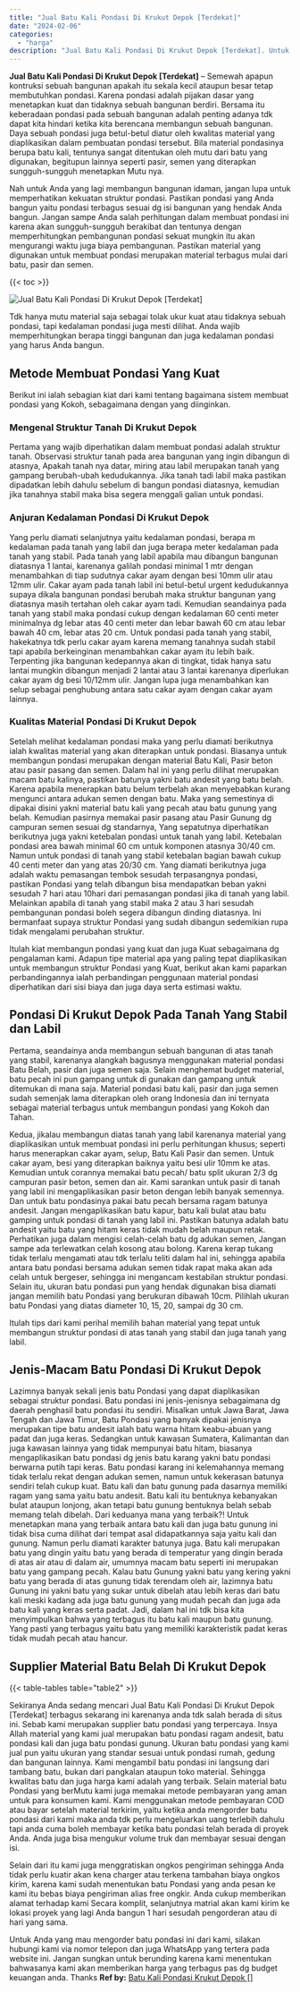 ```yaml
---
title: "Jual Batu Kali Pondasi Di Krukut Depok [Terdekat]"
date: "2024-02-06"
categories: 
  - "harga"
description: "Jual Batu Kali Pondasi Di Krukut Depok [Terdekat]. Untuk Anda yang mau mengorder batu pondasi ini dari kami, silakan hubungi kami via nomor telepon dan juga..."
---
```


**Jual Batu Kali Pondasi Di Krukut Depok \[Terdekat\]** – Semewah apapun kontruksi sebuah bangunan apakah itu sekala kecil ataupun besar tetap membutuhkan pondasi. Karena pondasi adalah pijakan dasar yang menetapkan kuat dan tidaknya sebuah bangunan berdiri. Bersama itu keberadaan pondasi pada sebuah bangunan adalah penting adanya tdk dapat kita hindari ketika kita berencana membangun sebuah bangunan. Daya sebuah pondasi juga betul-betul diatur oleh kwalitas material yang diaplikasikan dalam pembuatan pondasi tersebut. Bila material pondasinya berupa batu kali, tentunya sangat ditentukan oleh mutu dari batu yang digunakan, begitupun lainnya seperti pasir, semen yang diterapkan sungguh-sungguh menetapkan Mutu nya.

Nah untuk Anda yang lagi membangun bangunan idaman, jangan lupa untuk memperhatikan kekuatan struktur pondasi. Pastikan pondasi yang Anda bangun yaitu pondasi terbagus sesuai dg isi bangunan yang hendak Anda bangun. Jangan sampe Anda salah perhitungan dalam membuat pondasi ini karena akan sungguh-sungguh berakibat dan tentunya dengan memperhitungkan pembangunan pondasi sekuat mungkin itu akan mengurangi waktu juga biaya pembangunan. Pastikan material yang digunakan untuk membuat pondasi merupakan material terbagus mulai dari batu, pasir dan semen.

{{< toc >}}

![Jual Batu Kali Pondasi Di Krukut Depok [Terdekat]](/images/jual-batu-kali-28.png)

Tdk hanya mutu material saja sebagai tolak ukur kuat atau tidaknya sebuah pondasi, tapi kedalaman pondasi juga mesti dilihat. Anda wajib memperhitungkan berapa tinggi bangunan dan juga kedalaman pondasi yang harus Anda bangun.

## Metode Membuat Pondasi Yang Kuat

Berikut ini ialah sebagian kiat dari kami tentang bagaimana sistem membuat pondasi yang Kokoh, sebagaimana dengan yang diinginkan.

### Mengenal Struktur Tanah Di Krukut Depok

Pertama yang wajib diperhatikan dalam membuat pondasi adalah struktur tanah. Observasi struktur tanah pada area bangunan yang ingin dibangun di atasnya, Apakah tanah nya datar, miring atau labil merupakan tanah yang gampang berubah-ubah kedudukannya. Jika tanah tadi labil maka pastikan dipadatkan lebih dahulu sebelum di bangun pondasi diatasnya, kemudian jika tanahnya stabil maka bisa segera menggali galian untuk pondasi.

### Anjuran Kedalaman Pondasi Di Krukut Depok

Yang perlu diamati selanjutnya yaitu kedalaman pondasi, berapa m kedalaman pada tanah yang labil dan juga berapa meter kedalaman pada tanah yang stabil. Pada tanah yang labil apabila mau dibangun bangunan diatasnya 1 lantai, karenanya galilah pondasi minimal 1 mtr dengan menambahkan di tiap sudutnya cakar ayam dengan besi 10mm ulir atau 12mm ulir. Cakar ayam pada tanah labil ini betul-betul urgent kedudukannya supaya dikala bangunan pondasi berubah maka struktur bangunan yang diatasnya masih tertahan oleh cakar ayam tadi. Kemudian seandainya pada tanah yang stabil maka pondasi cukup dengan kedalaman 60 centi meter minimalnya dg lebar atas 40 centi meter dan lebar bawah 60 cm atau lebar bawah 40 cm, lebar atas 20 cm. Untuk pondasi pada tanah yang stabil, hakekatnya tdk perlu cakar ayam karena memang tanahnya sudah stabil tapi apabila berkeinginan menambahkan cakar ayam itu lebih baik. Terpenting jika bangunan kedepannya akan di tingkat, tidak hanya satu lantai mungkin dibangun menjadi 2 lantai atau 3 lantai karenanya diperlukan cakar ayam dg besi 10/12mm ulir. Jangan lupa juga menambahkan kan selup sebagai penghubung antara satu cakar ayam dengan cakar ayam lainnya.

### Kualitas Material Pondasi Di Krukut Depok

Setelah melihat kedalaman pondasi maka yang perlu diamati berikutnya ialah kwalitas material yang akan diterapkan untuk pondasi. Biasanya untuk membangun pondasi merupakan dengan material Batu Kali, Pasir beton atau pasir pasang dan semen. Dalam hal ini yang perlu dilihat merupakan macam batu kalinya, pastikan batunya yakni batu andesit yang batu belah. Karena apabila menerapkan batu belum terbelah akan menyebabkan kurang mengunci antara adukan semen dengan batu. Maka yang semestinya di dipakai disini yakni material batu kali yang pecah atau batu gunung yang belah. Kemudian pasirnya memakai pasir pasang atau Pasir Gunung dg campuran semen sesuai dg standarnya, Yang sepatutnya diperhatikan berikutnya juga yakni ketebalan pondasi untuk tanah yang labil. Ketebalan pondasi area bawah minimal 60 cm untuk komponen atasnya 30/40 cm. Namun untuk pondasi di tanah yang stabil ketebalan bagian bawah cukup 40 centi meter dan yang atas 20/30 cm. Yang diamati berikutnya juga adalah waktu pemasangan tembok sesudah terpasangnya pondasi, pastikan Pondasi yang telah dibangun bisa mendapatkan beban yakni sesudah 7 hari atau 10hari dari pemasangan pondasi jika di tanah yang labil. Melainkan apabila di tanah yang stabil maka 2 atau 3 hari sesudah pembangunan pondasi boleh segera dibangun dinding diatasnya. Ini bermanfaat supaya struktur Pondasi yang sudah dibangun sedemikian rupa tidak mengalami perubahan struktur.

Itulah kiat membangun pondasi yang kuat dan juga Kuat sebagaimana dg pengalaman kami. Adapun tipe material apa yang paling tepat diaplikasikan untuk membangun struktur Pondasi yang Kuat, berikut akan kami paparkan perbandingannya ialah perbandingan penggunaan material pondasi diperhatikan dari sisi biaya dan juga daya serta estimasi waktu.

## Pondasi Di Krukut Depok Pada Tanah Yang Stabil dan Labil

Pertama, seandainya anda membangun sebuah bangunan di atas tanah yang stabil, karenanya alangkah bagusnya menggunakan material pondasi Batu Belah, pasir dan juga semen saja. Selain menghemat budget material, batu pecah ini pun gampang untuk di gunakan dan gampang untuk ditemukan di mana saja. Material pondasi batu kali, pasir dan juga semen sudah semenjak lama diterapkan oleh orang Indonesia dan ini ternyata sebagai material terbagus untuk membangun pondasi yang Kokoh dan Tahan.

Kedua, jikalau membangun diatas tanah yang labil karenanya material yang diaplikasikan untuk membuat pondasi ini perlu perhitungan khusus; seperti harus menerapkan cakar ayam, selup, Batu Kali Pasir dan semen. Untuk cakar ayam, besi yang diterapkan baiknya yaitu besi ulir 10mm ke atas. Kemudian untuk corannya memakai batu pecah/ batu split ukuran 2/3 dg campuran pasir beton, semen dan air. Kami sarankan untuk pasir di tanah yang labil ini mengaplikasikan pasir beton dengan lebih banyak semennya. Dan untuk batu pondasinya pakai batu pecah bersama ragam batunya andesit. Jangan mengaplikasikan batu kapur, batu kali bulat atau batu gamping untuk pondasi di tanah yang labil ini. Pastikan batunya adalah batu andesit yaitu batu yang hitam keras tidak mudah belah maupun retak. Perhatikan juga dalam mengisi celah-celah batu dg adukan semen, Jangan sampe ada terlewatkan celah kosong atau bolong. Karena kerap tukang tidak terlalu mengamati atau tdk terlalu teliti dalam hal ini, sehingga apabila antara batu pondasi bersama adukan semen tidak rapat maka akan ada celah untuk bergeser, sehingga ini mengancam kestabilan struktur pondasi. Selain itu, ukuran batu pondasi pun yang hendak digunakan bisa diamati jangan memilih batu Pondasi yang berukuran dibawah 10cm. Pilihlah ukuran batu Pondasi yang diatas diameter 10, 15, 20, sampai dg 30 cm.

Itulah tips dari kami perihal memilih bahan material yang tepat untuk membangun struktur pondasi di atas tanah yang stabil dan juga tanah yang labil.

## Jenis-Macam Batu Pondasi Di Krukut Depok

Lazimnya banyak sekali jenis batu Pondasi yang dapat diaplikasikan sebagai struktur pondasi. Batu pondasi ini jenis-jenisnya sebagaimana dg daerah penghasil batu pondasi itu sendiri. Misalkan untuk Jawa Barat, Jawa Tengah dan Jawa Timur, Batu Pondasi yang banyak dipakai jenisnya merupakan tipe batu andesit ialah batu warna hitam keabu-abuan yang padat dan juga keras. Sedangkan untuk kawasan Sumatera, Kalimantan dan juga kawasan lainnya yang tidak mempunyai batu hitam, biasanya mengaplikasikan batu pondasi dg jenis batu karang yakni batu pondasi berwarna putih tapi keras. Batu pondasi karang ini kelemahannya memang tidak terlalu rekat dengan adukan semen, namun untuk kekerasan batunya sendiri telah cukup kuat. Batu kali dan batu gunung pada dasarnya memiliki ragam yang sama yaitu batu andesit. Batu kali itu bentuknya kebanyakan bulat ataupun lonjong, akan tetapi batu gunung bentuknya belah sebab memang telah dibelah. Dari keduanya mana yang terbaik?! Untuk menetapkan mana yang terbaik antara batu kali dan juga batu gunung ini tidak bisa cuma dilihat dari tempat asal didapatkannya saja yaitu kali dan gunung. Namun perlu diamati karakter batunya juga. Batu kali merupakan batu yang dingin yaitu batu yang berada di temperatur yang dingin berada di atas air atau di dalam air, umumnya macam batu seperti ini merupakan batu yang gampang pecah. Kalau batu Gunung yakni batu yang kering yakni batu yang berada di atas gunung tidak terendam oleh air, lazimnya batu Gunung ini yakni batu yang sukar untuk dibelah atau lebih keras dari batu kali meski kadang ada juga batu gunung yang mudah pecah dan juga ada batu kali yang keras serta padat. Jadi, dalam hal ini tdk bisa kita menyimpulkan bahwa yang terbagus itu batu kali maupun batu gunung. Yang pasti yang terbagus yaitu batu yang memiliki karakteristik padat keras tidak mudah pecah atau hancur.

## Supplier Material Batu Belah Di Krukut Depok

{{< table-tables table="table2" >}}

Sekiranya Anda sedang mencari Jual Batu Kali Pondasi Di Krukut Depok \[Terdekat\] terbagus sekarang ini karenanya anda tdk salah berada di situs ini. Sebab kami merupakan supplier batu pondasi yang terpercaya. Insya Allah material yang kami jual merupakan batu pondasi ragam andesit, batu pondasi kali dan juga batu pondasi gunung. Ukuran batu pondasi yang kami jual pun yaitu ukuran yang standar sesuai untuk pondasi rumah, gedung dan bangunan lainnya. Kami mengambil batu pondasi ini langsung dari tambang batu, bukan dari pangkalan ataupun toko material. Sehingga kwalitas batu dan juga harga kami adalah yang terbaik. Selain material batu Pondasi yang berMutu kami juga memakai metode pembayaran yang aman untuk para konsumen kami. Kami menggunakan metode pembayaran COD atau bayar setelah material terkirim, yaitu ketika anda mengorder batu pondasi dari kami maka anda tdk perlu mengeluarkan uang terlebih dahulu tapi anda cuma boleh membayar ketika batu pondasi telah berada di proyek Anda. Anda juga bisa mengukur volume truk dan membayar sesuai dengan isi.

Selain dari itu kami juga menggratiskan ongkos pengiriman sehingga Anda tidak perlu kuatir akan kena charger atau terkena tambahan biaya ongkos kirim, karena kami sudah menentukan batu Pondasi yang anda pesan ke kami itu bebas biaya pengiriman alias free ongkir. Anda cukup memberikan alamat terhadap kami Secara komplit, selanjutnya matrial akan kami kirim ke lokasi proyek yang lagi Anda bangun 1 hari sesudah pengorderan atau di hari yang sama.

Untuk Anda yang mau mengorder batu pondasi ini dari kami, silakan hubungi kami via nomor telepon dan juga WhatsApp yang tertera pada website ini. Jangan sungkan untuk berunding karena kami menentukan bahwasanya kami akan memberikan harga yang terbagus pas dg budget keuangan anda. Thanks
**Ref by:** [Batu Kali Pondasi Krukut Depok []](https://id.wikipedia.org/wiki/Batu)
